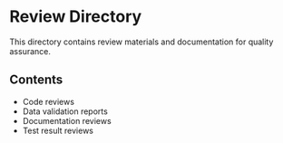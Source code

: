 # Review Directory

This directory contains review materials and documentation for quality assurance.

## Contents

- Code reviews
- Data validation reports
- Documentation reviews
- Test result reviews
